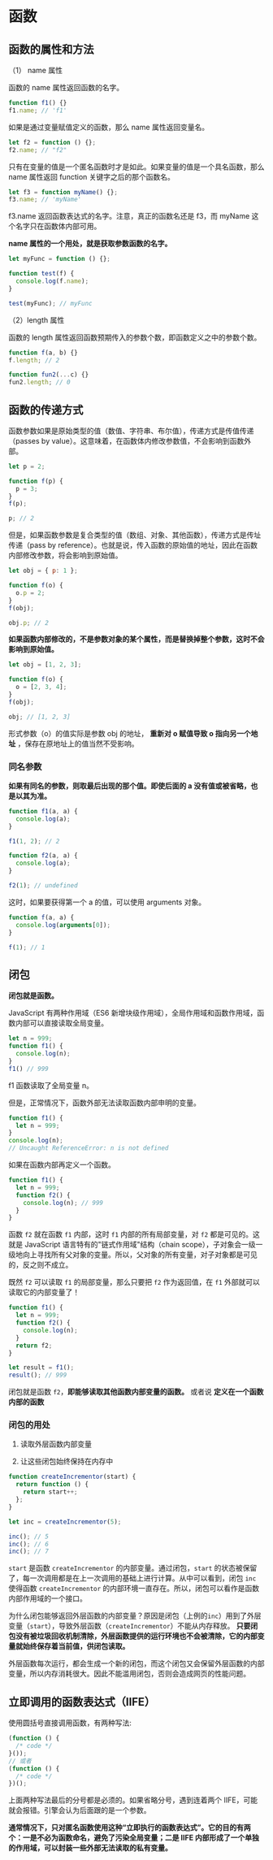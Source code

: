 # 函数

## 函数的属性和方法

（1） name 属性

函数的 name 属性返回函数的名字。

```javascript
function f1() {}
f1.name; // 'f1'
```

如果是通过变量赋值定义的函数，那么 name 属性返回变量名。

```javascript
let f2 = function () {};
f2.name; // "f2"
```

只有在变量的值是一个匿名函数时才是如此。如果变量的值是一个具名函数，那么 name 属性返回 function 关键字之后的那个函数名。

```javascript
let f3 = function myName() {};
f3.name; // 'myName'
```

f3.name 返回函数表达式的名字。注意，真正的函数名还是 f3，而 myName 这个名字只在函数体内部可用。

**name 属性的一个用处，就是获取参数函数的名字。**

```javascript
let myFunc = function () {};

function test(f) {
  console.log(f.name);
}

test(myFunc); // myFunc
```

（2）length 属性

函数的 length 属性返回函数预期传入的参数个数，即函数定义之中的参数个数。

```javascript
function f(a, b) {}
f.length; // 2

function fun2(...c) {}
fun2.length; // 0
```

## 函数的传递方式

函数参数如果是原始类型的值（数值、字符串、布尔值），传递方式是传值传递（passes by value）。这意味着，在函数体内修改参数值，不会影响到函数外部。

```javascript
let p = 2;

function f(p) {
  p = 3;
}
f(p);

p; // 2
```

但是，如果函数参数是复合类型的值（数组、对象、其他函数），传递方式是传址传递（pass by reference）。也就是说，传入函数的原始值的地址，因此在函数内部修改参数，将会影响到原始值。

```javascript
let obj = { p: 1 };

function f(o) {
  o.p = 2;
}
f(obj);

obj.p; // 2
```

**如果函数内部修改的，不是参数对象的某个属性，而是替换掉整个参数，这时不会影响到原始值。**

```javascript
let obj = [1, 2, 3];

function f(o) {
  o = [2, 3, 4];
}
f(obj);

obj; // [1, 2, 3]
```

形式参数（o）的值实际是参数 obj 的地址， **重新对 o 赋值导致 o 指向另一个地址** ，保存在原地址上的值当然不受影响。

### 同名参数

**如果有同名的参数，则取最后出现的那个值。即使后面的 a 没有值或被省略，也是以其为准。**

```javascript
function f1(a, a) {
  console.log(a);
}

f1(1, 2); // 2

function f2(a, a) {
  console.log(a);
}

f2(1); // undefined
```

这时，如果要获得第一个 a 的值，可以使用 arguments 对象。

```javascript
function f(a, a) {
  console.log(arguments[0]);
}

f(1); // 1
```

## 闭包

**闭包就是函数。**

JavaScript 有两种作用域（ES6 新增块级作用域），全局作用域和函数作用域，函数内部可以直接读取全局变量。

```javascript
let n = 999;
function f1() {
  console.log(n);
}
f1() // 999
```

f1 函数读取了全局变量 n。

但是，正常情况下，函数外部无法读取函数内部申明的变量。

```javascript
function f1() {
  let n = 999;
}
console.log(n);
// Uncaught ReferenceError: n is not defined
```

如果在函数内部再定义一个函数。

```javascript
function f1() {
  let n = 999;
  function f2() {
    console.log(n); // 999
  }
}
```

函数 `f2` 就在函数 `f1` 内部，这时 `f1` 内部的所有局部变量，对 `f2` 都是可见的。这就是 JavaScript 语言特有的"链式作用域"结构（chain scope），子对象会一级一级地向上寻找所有父对象的变量。所以，父对象的所有变量，对子对象都是可见的，反之则不成立。

既然 `f2` 可以读取 `f1` 的局部变量，那么只要把 `f2` 作为返回值，在 `f1` 外部就可以读取它的内部变量了！

```javascript
function f1() {
  let n = 999;
  function f2() {
    console.log(n);
  }
  return f2;
}

let result = f1();
result(); // 999
```

闭包就是函数 `f2`，**即能够读取其他函数内部变量的函数。** 或者说 **定义在一个函数内部的函数**

### 闭包的用处

1. 读取外层函数内部变量

2. 让这些闭包始终保持在内存中

```javascript
function createIncrementor(start) {
  return function () {
    return start++;
  };
}

let inc = createIncrementor(5);

inc(); // 5
inc(); // 6
inc(); // 7
```

`start` 是函数 `createIncrementor` 的内部变量。通过闭包，`start` 的状态被保留了，每一次调用都是在上一次调用的基础上进行计算。从中可以看到，闭包 `inc` 使得函数 `createIncrementor` 的内部环境一直存在。所以，闭包可以看作是函数内部作用域的一个接口。

为什么闭包能够返回外层函数的内部变量？原因是闭包（上例的`inc`）用到了外层变量（`start`），导致外层函数（`createIncrementor`）不能从内存释放。 **只要闭包没有被垃圾回收机制清除，外层函数提供的运行环境也不会被清除，它的内部变量就始终保存着当前值，供闭包读取。**

外层函数每次运行，都会生成一个新的闭包，而这个闭包又会保留外层函数的内部变量，所以内存消耗很大。因此不能滥用闭包，否则会造成网页的性能问题。

## 立即调用的函数表达式（IIFE）

使用圆括号直接调用函数，有两种写法:

```javascript
(function () {
  /* code */
}());
// 或者
(function () {
  /* code */
})();
```

上面两种写法最后的分号都是必须的。如果省略分号，遇到连着两个 IIFE，可能就会报错。引擎会认为后面跟的是一个参数。

**通常情况下，只对匿名函数使用这种“立即执行的函数表达式”。它的目的有两个：一是不必为函数命名，避免了污染全局变量；二是 IIFE 内部形成了一个单独的作用域，可以封装一些外部无法读取的私有变量。**

